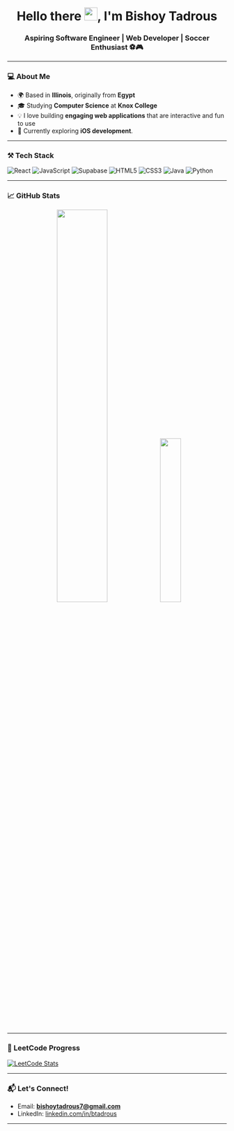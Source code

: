 <h1 align="center">Hello there <img src="https://raw.githubusercontent.com/MartinHeinz/MartinHeinz/master/wave.gif" width="30px">, I'm Bishoy Tadrous</h1>
<h3 align="center">Aspiring Software Engineer | Web Developer | Soccer Enthusiast ⚽🎮</h3>

---

### 💻 About Me

- 🌍 Based in **Illinois**, originally from **Egypt**
- 🎓 Studying **Computer Science** at **Knox College**
- 💡 I love building **engaging web applications** that are interactive and fun to use
- 📱 Currently exploring **iOS development**. 

---

### ⚒️ Tech Stack

![React](https://img.shields.io/badge/react-%2361DAFB.svg?style=flat-square&logo=react&logoColor=black)
![JavaScript](https://img.shields.io/badge/javascript-%23F7DF1E.svg?style=flat-square&logo=javascript&logoColor=black)
![Supabase](https://img.shields.io/badge/supabase-3FCF8E.svg?style=flat-square&logo=supabase&logoColor=white)
![HTML5](https://img.shields.io/badge/html5-E34F26?style=flat-square&logo=html5&logoColor=white)
![CSS3](https://img.shields.io/badge/css3-1572B6?style=flat-square&logo=css3&logoColor=white)
![Java](https://img.shields.io/badge/java-%23ED8B00.svg?style=flat-square&logo=java&logoColor=white)
![Python](https://img.shields.io/badge/python-3670A0?style=flat-square&logo=python&logoColor=white)

---

### 📈 GitHub Stats

<p align="center">
<img width="48%" src="https://github-readme-streak-stats.herokuapp.com?user=Bishoytadrous7&theme=radical&date_format=M%20j%5B%2C%20Y%5D" />
  <img width="31%" src="https://github-readme-stats.vercel.app/api/top-langs/?username=Bishoytadrous7&layout=donut&theme=radical" />
</p>

---

### 🧠 LeetCode Progress

[![LeetCode Stats](https://leetcard.jacoblin.cool/bishoytadrous7?ext=heatmap&theme=dark)](https://leetcode.com/bishoytadrous7/)

---
### 📬 Let's Connect!


- Email: **bishoytadrous7@gmail.com**  
- LinkedIn: [linkedin.com/in/btadrous](https://www.linkedin.com/in/btadrous/)

---
